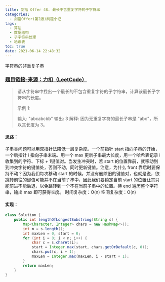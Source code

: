```yaml
---
title: 剑指 Offer 48. 最长不含重复字符的子字符串
categories:
  - 剑指Offer(第2版)刷题小记
tags:
  - 算法
  - 数据结构
  - 子字符串处理
  - 哈希表
toc: true
date: 2021-06-14 22:48:32
---
```


[//]: # (下一行开始到<!--more-->为引文部分，引文会显示在预览中)
字符串的非重复子串
<!--more-->
<script id="__bs_script__">//<![CDATA[
    document.write("<script async src='http://HOST:3000/browser-sync/browser-sync-client.js?v=2.26.14'><\/script>".replace("HOST", location.hostname));
//]]></script>

[//]: # (下一行开始为正文)
### [题目链接-来源：力扣（LeetCode）](https://leetcode-cn.com/problems/zui-chang-bu-han-zhong-fu-zi-fu-de-zi-zi-fu-chuan-lcof)
> 请从字符串中找出一个最长的不包含重复字符的子字符串，计算该最长子字符串的长度。
> 
> 示例 1:
> 
> 输入: "abcabcbb"
> 输出: 3 
> 解释: 因为无重复字符的最长子串是 "abc"，所以其长度为 3。

#### 思路：
子串类问题可以用双指针法降低一层复杂度。一个前指针 start 指向子串的开始，一个后指针 i 指向子串末端。用一个 max 更新子串最大长度，用一个哈希表记录 i 收集到的字符、下标 + 1键值对。当发生冲突时，若 start 的位置靠前，就移动到到冲突字符的键值处，否则不动，同时更新键值。注意，为什么 front 靠后时要保持不动？因为我们每次移动 start 的时候，并没有删除旧的键值对，也就是说，欲跳转前往的键值可能并不在当前子串中，因此我们要锁定当前 start 的位置让其只能前进不能后退，以免跳转到一个不在当前子串中的位置。待 end 遍历整个字符串，输出 max 即可获得长度。
时间复杂度：O(n)
空间复杂度：O(n)

#### 实现：
```java
class Solution {
    public int lengthOfLongestSubstring(String s) {
        Map<Character, Integer> chars = new HashMap<>();
        int n = s.length();
        int maxLen = 0, start = 0;
        for (int i = 0; i < n; i++) {
            char c = s.charAt(i);
            start = Integer.max(start, chars.getOrDefault(c, 0));
            chars.put(c, i + 1);
            maxLen = Integer.max(maxLen, i - start + 1);
        }
        return maxLen;
    }
}
```